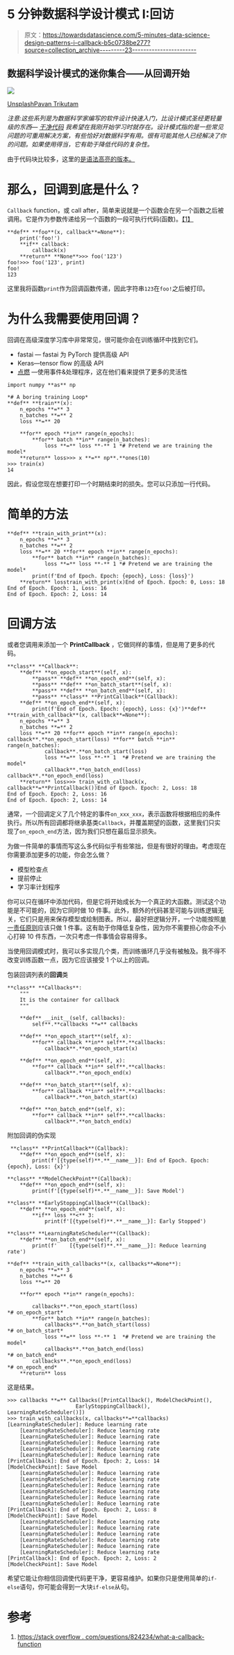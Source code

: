 # 5 分钟数据科学设计模式 I:回访

> 原文：<https://towardsdatascience.com/5-minutes-data-science-design-patterns-i-callback-b5c0738be277?source=collection_archive---------23----------------------->

## 数据科学设计模式的迷你集合——从回调开始

![](img/50e02b08e19968b9b17805cddece93ec.png)

[Unsplash](https://unsplash.com/photos/71CjSSB83Wo)[Pavan Trikutam](https://medium.com/u/1867b379dd15?source=post_page-----b5c0738be277--------------------------------)

*注意:这些系列是为数据科学家编写的软件设计快速入门，比设计模式圣经更轻量级的东西—* [*干净代码*](https://www.amazon.com/Clean-Code-Handbook-Software-Craftsmanship/dp/0132350882) *我希望在我刚开始学习时就存在。设计模式指的是一些常见问题的可重用解决方案，有些恰好对数据科学有用。很有可能其他人已经解决了你的问题。如果使用得当，它有助于降低代码的复杂性。*

由于代码块比较多，这里的[是语法高亮的版本。](https://noklam.github.io/blog/python/kedro/2021/07/10/3minutes-data-science-design-pattern-callback.html)

# 那么，回调到底是什么？

`Callback` function，或 call after，简单来说就是一个函数会在另一个函数之后被调用。它是作为参数传递给另一个函数的一段可执行代码(函数)。[【1】](https://stackoverflow.com/questions/824234/what-is-a-callback-function)

```
**def** **foo**(x, callback**=None**):
    print('foo!')
    **if** callback:
        callback(x)
    **return** **None**>>> foo('123')
foo!>>> foo('123', print)
foo!
123
```

这里我将函数`print`作为回调函数传递，因此字符串`123`在`foo!`之后被打印。

# 为什么我需要使用回调？

回调在高级深度学习库中非常常见，很可能你会在训练循环中找到它们。

*   fastai — fastai 为 PyTorch 提供高级 API
*   Keras—tensor flow 的高级 API
*   [点燃](https://github.com/pytorch/ignite) —使用事件&处理程序，这在他们看来提供了更多的灵活性

```
import numpy **as** np

*# A boring training Loop*
**def** **train**(x):
    n_epochs **=** 3
    n_batches **=** 2
    loss **=** 20

    **for** epoch **in** range(n_epochs):
        **for** batch **in** range(n_batches):
            loss **=** loss **-** 1 *# Pretend we are training the model*
    **return** loss>>> x **=** np**.**ones(10)
>>> train(x)
14
```

因此，假设您现在想要打印一个时期结束时的损失。您可以只添加一行代码。

# 简单的方法

```
**def** **train_with_print**(x):
    n_epochs **=** 3
    n_batches **=** 2
    loss **=** 20 **for** epoch **in** range(n_epochs):
        **for** batch **in** range(n_batches):
            loss **=** loss **-** 1 *# Pretend we are training the model*
        print(f'End of Epoch. Epoch: {epoch}, Loss: {loss}')
    **return** losstrain_with_print(x)End of Epoch. Epoch: 0, Loss: 18
End of Epoch. Epoch: 1, Loss: 16
End of Epoch. Epoch: 2, Loss: 14
```

# 回调方法

或者您调用来添加一个 **PrintCallback** ，它做同样的事情，但是用了更多的代码。

```
**class** **Callback**:
    **def** **on_epoch_start**(self, x):
        **pass** **def** **on_epoch_end**(self, x):
        **pass** **def** **on_batch_start**(self, x):
        **pass** **def** **on_batch_end**(self, x):
        **pass** **class** **PrintCallback**(Callback):
    **def** **on_epoch_end**(self, x):
        print(f'End of Epoch. Epoch: {epoch}, Loss: {x}')**def** **train_with_callback**(x, callback**=None**):
    n_epochs **=** 3
    n_batches **=** 2
    loss **=** 20 **for** epoch **in** range(n_epochs): callback**.**on_epoch_start(loss) **for** batch **in** range(n_batches):
            callback**.**on_batch_start(loss)
            loss **=** loss **-** 1  *# Pretend we are training the model*
            callback**.**on_batch_end(loss) callback**.**on_epoch_end(loss)
    **return** loss>>> train_with_callback(x, callback**=**PrintCallback())End of Epoch. Epoch: 2, Loss: 18
End of Epoch. Epoch: 2, Loss: 16
End of Epoch. Epoch: 2, Loss: 14
```

通常，一个回调定义了几个特定的事件`on_xxx_xxx`，表示函数将根据相应的条件执行。所以所有回调都将继承基类`Callback`，并覆盖期望的函数，这里我们只实现了`on_epoch_end`方法，因为我们只想在最后显示损失。

为做一件简单的事情而写这么多代码似乎有些笨拙，但是有很好的理由。考虑现在你需要添加更多的功能，你会怎么做？

*   模型检查点
*   提前停止
*   学习率计划程序

你可以只在循环中添加代码，但是它将开始成长为一个真正的大函数。测试这个功能是不可能的，因为它同时做 10 件事。此外，额外的代码甚至可能与训练逻辑无关，它们只是用来保存模型或绘制图表。所以，最好把逻辑分开，一个功能按照[单一责任原则](https://en.wikipedia.org/wiki/SOLID)应该只做 1 件事。这有助于你降低复杂性，因为你不需要担心你会不小心打碎 10 件东西，一次只考虑一件事情会容易得多。

当使用回调模式时，我可以多实现几个类，而训练循环几乎没有被触及。我不得不改变训练函数一点，因为它应该接受 1 个以上的回调。

包装回调列表的**回调**类

```
**class** **Callbacks**:
    """
    It is the container for callback
    """

    **def** __init__(self, callbacks):
        self**.**callbacks **=** callbacks

    **def** **on_epoch_start**(self, x):
        **for** callback **in** self**.**callbacks:
            callback**.**on_epoch_start(x)

    **def** **on_epoch_end**(self, x):
        **for** callback **in** self**.**callbacks:
            callback**.**on_epoch_end(x)

    **def** **on_batch_start**(self, x):
        **for** callback **in** self**.**callbacks:
            callback**.**on_batch_start(x)

    **def** **on_batch_end**(self, x):
        **for** callback **in** self**.**callbacks:
            callback**.**on_batch_end(x)
```

附加回调的伪实现

```
 **class** **PrintCallback**(Callback):
    **def** **on_epoch_end**(self, x):
        print(f'[{type(self)**.**__name__}]: End of Epoch. Epoch: {epoch}, Loss: {x}')

**class** **ModelCheckPoint**(Callback):
    **def** **on_epoch_end**(self, x):
        print(f'[{type(self)**.**__name__}]: Save Model')

**class** **EarlyStoppingCallback**(Callback):
    **def** **on_epoch_end**(self, x):
        **if** loss **<** 3:
            print(f'[{type(self)**.**__name__}]: Early Stopped')

**class** **LearningRateScheduler**(Callback):
    **def** **on_batch_end**(self, x):
        print(f'    [{type(self)**.**__name__}]: Reduce learning rate')

**def** **train_with_callbacks**(x, callbacks**=None**):
    n_epochs **=** 3
    n_batches **=** 6
    loss **=** 20

    **for** epoch **in** range(n_epochs):

        callbacks**.**on_epoch_start(loss)                             *# on_epoch_start*
        **for** batch **in** range(n_batches):
            callbacks**.**on_batch_start(loss)                         *# on_batch_start*
            loss **=** loss **-** 1  *# Pretend we are training the model*
            callbacks**.**on_batch_end(loss)                           *# on_batch_end*
        callbacks**.**on_epoch_end(loss)                               *# on_epoch_end*
    **return** loss
```

这是结果。

```
>>> callbacks **=** Callbacks([PrintCallback(), ModelCheckPoint(),
                      EarlyStoppingCallback(), LearningRateScheduler()])
>>> train_with_callbacks(x, callbacks**=**callbacks)[LearningRateScheduler]: Reduce learning rate
    [LearningRateScheduler]: Reduce learning rate
    [LearningRateScheduler]: Reduce learning rate
    [LearningRateScheduler]: Reduce learning rate
    [LearningRateScheduler]: Reduce learning rate
    [LearningRateScheduler]: Reduce learning rate
[PrintCallback]: End of Epoch. Epoch: 2, Loss: 14
[ModelCheckPoint]: Save Model
    [LearningRateScheduler]: Reduce learning rate
    [LearningRateScheduler]: Reduce learning rate
    [LearningRateScheduler]: Reduce learning rate
    [LearningRateScheduler]: Reduce learning rate
    [LearningRateScheduler]: Reduce learning rate
    [LearningRateScheduler]: Reduce learning rate
[PrintCallback]: End of Epoch. Epoch: 2, Loss: 8
[ModelCheckPoint]: Save Model
    [LearningRateScheduler]: Reduce learning rate
    [LearningRateScheduler]: Reduce learning rate
    [LearningRateScheduler]: Reduce learning rate
    [LearningRateScheduler]: Reduce learning rate
    [LearningRateScheduler]: Reduce learning rate
    [LearningRateScheduler]: Reduce learning rate
[PrintCallback]: End of Epoch. Epoch: 2, Loss: 2
[ModelCheckPoint]: Save Model
```

希望它能让你相信回调使代码更干净，更容易维护。如果你只是使用简单的`if-else`语句，你可能会得到一大块`if-else`从句。

# 参考

1.  [https://stack overflow . com/questions/824234/what-a-callback-function](https://stackoverflow.com/questions/824234/what-is-a-callback-function)